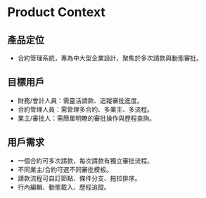 # Product Context

## 產品定位
- 合約管理系統，專為中大型企業設計，聚焦於多次請款與動態審批。

## 目標用戶
- 財務/會計人員：需靈活請款、追蹤審批進度。
- 合約管理人員：需管理多合約、多業主、多流程。
- 業主/審批人：需簡單明瞭的審批操作與歷程查詢。

## 用戶需求
- 一個合約可多次請款，每次請款有獨立審批流程。
- 不同業主/合約可選不同審批模板。
- 請款流程可自訂節點、條件分支、拖拉排序。
- 行內編輯、動態載入、歷程追蹤。 
